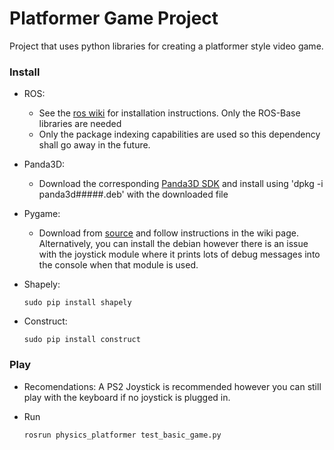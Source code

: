 Platformer Game Project
===============

Project that uses python libraries for creating a platformer style video game.


### Install
- ROS:
  - See the [ros wiki](http://wiki.ros.org/indigo/Installation/Ubuntu) for installation instructions. Only the ROS-Base libraries are needed
  - Only the package indexing capabilities are used so this dependency shall go away in the future.

- Panda3D:
  - Download the corresponding [Panda3D SDK](http://www.panda3d.org/download.php?platform=ubuntu&version=1.9.1&sdk) and install using 'dpkg -i panda3d#####.deb' with the downloaded file

- Pygame:
  - Download from [source](https://bitbucket.org/pygame/pygame/wiki/VersionControl) and follow instructions in the wiki page.  Alternatively, you can install the debian however there is an
    issue with the joystick module where it prints lots of debug messages into the console when that module is used.

- Shapely:
  ```
  sudo pip install shapely
  ```

- Construct:
  ```
  sudo pip install construct
  ```


### Play
- Recomendations:
  A PS2 Joystick is recommended however you can still play with the keyboard if no joystick is plugged in.

- Run
  ```
  rosrun physics_platformer test_basic_game.py
  ```
